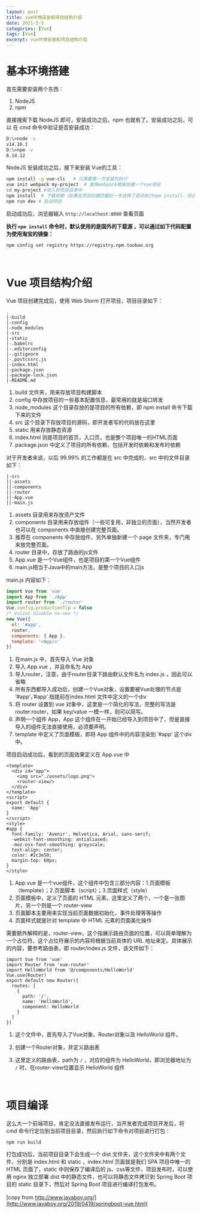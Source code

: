 ```yaml
---
layout: post
title: vue环境安装和项目结构介绍
date: 2021-5-5
categories: [Vue]
tags: [Vue]
excerpt: vue环境安装和项目结构介绍
---
```


# 基本环境搭建

首先需要安装两个东西：

1. NodeJS
2. npm

直接搜索下载 NodeJS 即可，安装成功之后，npm 也就有了。安装成功之后，可以 在 cmd 命令中验证是否安装成功：

```bash
D:\>node -v
v14.16.1
D:\>npm -v
6.14.12
```

NodeJS 安装成功之后，接下来安装 Vue的工具：

```bash
npm install -g vue-cli   # 只需要第一次安装时执行
vue init webpack my-project  # 使用webpack模板创建一个vue项目
cd my-project #进入到项目目录中
npm install  # 下载依赖（如果在项目创建的最后一步选择了自动执行npm install，则该步骤可以省略）
npm run dev # 启动项目
```

启动成功后，浏览器输入  `http://localhost:8080` 查看页面

**执行 `npm install` 命令时，默认使用的是国外的下载源 ，可以通过如下代码配置为使用淘宝的镜像：**

```bash
npm config set registry https://registry.npm.taobao.org
```

<br/>

# Vue 项目结构介绍

Vue 项目创建完成后，使用 Web Storm 打开项目，项目目录如下：

```text
.
|-build
|-config
|-node_modules
|-src
|-static
|-.babelrc
|-.editorconfig
|-.gitignore
|-.postcssrc.js
|-index.html
|-package.json
|-package-lock.json
|-README.md
```

1. build 文件夹，用来存放项目构建脚本
2. config 中存放项目的一些基本配置信息，最常用的就是端口转发
3. node_modules 这个目录存放的是项目的所有依赖，即 npm install 命令下载下来的文件
4. src 这个目录下存放项目的源码，即开发者写的代码放在这里
5. static 用来存放静态资源
6. index.html 则是项目的首页，入口页，也是整个项目唯一的HTML页面
7. package.json 中定义了项目的所有依赖，包括开发时依赖和发布时依赖

对于开发者来说，以后 99.99% 的工作都是在 src 中完成的，src 中的文件目录如下：

```text
|-src
||-assets
||-components
||-router
||-App.vue
||-main.js
```

1. assets 目录用来存放资产文件
2. components 目录用来存放组件（一些可复用，非独立的页面），当然开发者也可以在 components 中直接创建完整页面。
3. 推荐在 components 中存放组件，另外单独新建一个 page 文件夹，专门用来放完整页面。
4. router 目录中，存放了路由的js文件
5. App.vue 是一个Vue组件，也是项目的第一个Vue组件
6. main.js相当于Java中的main方法，是整个项目的入口js

main.js 内容如下：

```js
import Vue from 'vue'
import App from './App'
import router from './router'
Vue.config.productionTip = false
/* eslint-disable no-new */
new Vue({
  el: '#app',
  router,
  components: { App },
  template: '<App/>'
})
```

1. 在main.js 中，首先导入 Vue 对象
2. 导入 App.vue ，并且命名为 App
3. 导入router，注意，由于router目录下路由默认文件名为 index.js ，因此可以省略
4. 所有东西都导入成功后，创建一个Vue对象，设置要被Vue处理的节点是 ‘#app’，’#app’ 指提前在index.html 文件中定义的一个div
5. 将 router 设置到 vue 对象中，这里是一个简化的写法，完整的写法是 router:router，如果 key/value 一模一样，则可以简写。
6. 声明一个组件 App，App 这个组件在一开始已经导入到项目中了，但是直接导入的组件无法直接使用，必须要声明。
7. template 中定义了页面模板，即将 App 组件中的内容渲染到 ‘#app’ 这个div 中。

项目启动成功后，看到的页面效果定义在 App.vue 中

```vue
<template>
  <div id="app">
    <img src="./assets/logo.png">
    <router-view/>
  </div>
</template>
<script>
export default {
  name: 'App'
}
</script>
<style>
#app {
  font-family: 'Avenir', Helvetica, Arial, sans-serif;
  -webkit-font-smoothing: antialiased;
  -moz-osx-font-smoothing: grayscale;
  text-align: center;
  color: #2c3e50;
  margin-top: 60px;
}
</style>
```

1. App.vue 是一个vue组件，这个组件中包含三部分内容：1.页面模板（template）；2.页面脚本（script）；3.页面样式（style）
2. 页面模板中，定义了页面的 HTML 元素，这里定义了两个，一个是一张图片，另一个则是一个 router-view
3. 页面脚本主要用来实现当前页面数据初始化、事件处理等等操作
4. 页面样式就是针对 template 中 HTML 元素的页面美化操作

需要额外解释的是，router-view，这个指展示路由页面的位置，可以简单理解为一个占位符，这个占位符展示的内容将根据当前具体的 URL 地址来定。具体展示的内容，要参考路由表，即 router/index.js 文件，该文件如下：

```vue
import Vue from 'vue'
import Router from 'vue-router'
import HelloWorld from '@/components/HelloWorld'
Vue.use(Router)
export default new Router({
  routes: [
    {
      path: '/',
      name: 'HelloWorld',
      component: HelloWorld
    }
  ]
})
```

1. 这个文件中，首先导入了Vue对象、Router对象以及 HelloWorld 组件，

2. 创建一个Router对象，并定义路由表

3. 这里定义的路由表，path为 `/` ，对应的组件为 HelloWorld，即浏览器地址为 `/` 时，在router-view位置显示 HelloWorld 组件

   <br/>

# 项目编译

这么大一个前端项目，肯定没法直接发布运行，当开发者完成项目开发后，将 cmd 命令行定位到当前项目目录，然后执行如下命令对项目进行打包：

```
npm run build
```

打包成功后，当前项目目录下会生成一个 dist 文件夹，这个文件夹中有两个文件，分别是 index.html 和 static ，index.html 页面就是我们 SPA 项目中唯一的 HTML 页面了，static 中则保存了编译后的 js、css等文件，项目发布时，可以使用 nginx 独立部署 dist 中的静态文件，也可以将静态文件拷贝到 Spring Boot 项目的 static 目录下，然后对 Spring Boot 项目进行编译打包发布。<br/><br/>
[copy from http://www.javaboy.org/](http://www.javaboy.org/2019/0419/springboot-vue.html)
